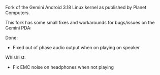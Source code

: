 
Fork of the Gemini Android 3.18 Linux kernel as published by Planet Computers.

This fork has some small fixes and workarounds for bugs/issues on the Gemini PDA:

Done:

- Fixed out of phase audio output when on playing on speaker

Whishlist:

- Fix EMC noise on headphones when not playing


